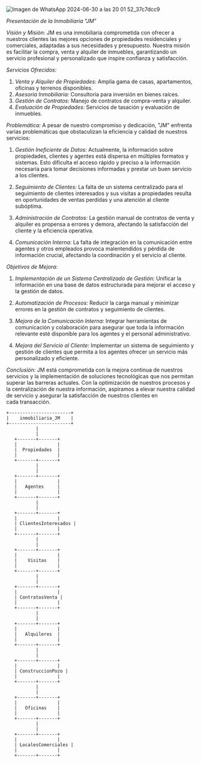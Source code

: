 
![Imagen de WhatsApp 2024-06-30 a las 20 01 52_37c7dcc9](https://github.com/JuanMR2022/MYSQL-II/assets/107951114/04782548-95e6-4c47-92be-c5ca8898f801)

*Presentación de la Inmobiliaria "JM"*

*Visión y Misión:*
JM es una inmobiliaria comprometida con ofrecer a nuestros clientes las mejores opciones de propiedades residenciales y comerciales, adaptadas a sus necesidades y presupuesto. Nuestra misión es facilitar la compra, venta y alquiler de inmuebles, garantizando un servicio profesional y personalizado que inspire confianza y satisfacción.

*Servicios Ofrecidos:*
1. *Venta y Alquiler de Propiedades:* Amplia gama de casas, apartamentos, oficinas y terrenos disponibles.
2. *Asesoría Inmobiliaria:* Consultoría para inversión en bienes raíces.
3. *Gestión de Contratos:* Manejo de contratos de compra-venta y alquiler.
4. *Evaluación de Propiedades:* Servicios de tasación y evaluación de inmuebles.

*Problemática:*
A pesar de nuestro compromiso y dedicación, "JM" enfrenta varias problemáticas que obstaculizan la eficiencia y calidad de nuestros servicios:

1. *Gestión Ineficiente de Datos:* Actualmente, la información sobre propiedades, clientes y agentes está dispersa en múltiples formatos y sistemas. Esto dificulta el acceso rápido y preciso a la información necesaria para tomar decisiones informadas y prestar un buen servicio a los clientes.

2. *Seguimiento de Clientes:* La falta de un sistema centralizado para el seguimiento de clientes interesados y sus visitas a propiedades resulta en oportunidades de ventas perdidas y una atención al cliente subóptima.

3. *Administración de Contratos:* La gestión manual de contratos de venta y alquiler es propensa a errores y demora, afectando la satisfacción del cliente y la eficiencia operativa.

4. *Comunicación Interna:* La falta de integración en la comunicación entre agentes y otros empleados provoca malentendidos y pérdida de información crucial, afectando la coordinación y el servicio al cliente.

*Objetivos de Mejora:*
1. *Implementación de un Sistema Centralizado de Gestión:* Unificar la información en una base de datos estructurada para mejorar el acceso y la gestión de datos.

2. *Automatización de Procesos:* Reducir la carga manual y minimizar errores en la gestión de contratos y seguimiento de clientes.

3. *Mejora de la Comunicación Interna:* Integrar herramientas de comunicación y colaboración para asegurar que toda la información relevante esté disponible para los agentes y el personal administrativo.

4. *Mejora del Servicio al Cliente:* Implementar un sistema de seguimiento y gestión de clientes que permita a los agentes ofrecer un servicio más personalizado y eficiente.

*Conclusión:*
JM está comprometida con la mejora continua de nuestros servicios y la implementación de soluciones tecnológicas que nos permitan superar las barreras actuales. Con la optimización de nuestros procesos y la centralización de nuestra información, aspiramos a elevar nuestra calidad de servicio y asegurar la satisfacción de nuestros clientes en cada transacción.

```
+-----------------------+
|    inmobiliaria_JM    |
+-----------------------+
           |
           |
   +-------+-------+
   |               |
   |  Propiedades  |
   |               |
   +-------+-------+
           |
           |
   +-------+-------+
   |               |
   |   Agentes     |
   |               |
   +-------+-------+
           |
           |
   +-------+-------+
   |               |
   | ClientesInteresados |
   |               |
   +-------+-------+
           |
           |
   +-------+-------+
   |               |
   |    Visitas    |
   |               |
   +-------+-------+
           |
           |
   +-------+-------+
   |               |
   | ContratosVenta |
   |               |
   +-------+-------+
           |
           |
   +-------+-------+
   |               |
   |   Alquileres  |
   |               |
   +-------+-------+
           |
           |
   +-------+-------+
   |               |
   | ConstruccionPozo |
   |               |
   +-------+-------+
           |
           |
   +-------+-------+
   |               |
   |   Oficinas    |
   |               |
   +-------+-------+
           |
           |
   +-------+-------+
   |               |
   | LocalesComerciales |
   |               |
   +-------+-------+


```

